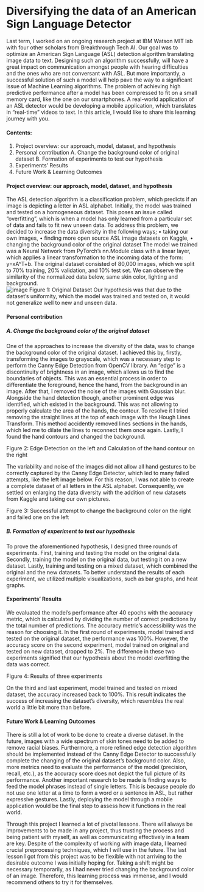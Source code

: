 # Diversifying the data of an American Sign Language Detector

Last term, I worked on an ongoing research project at IBM Watson MIT lab with four other scholars from Breakthrough Tech AI. Our goal was to optimize an American Sign Language (ASL) detection algorithm translating image data to text. Designing such an algorithm successfully, will have a great impact on communication amongst people with hearing difficulties and the ones who are not conversant with ASL. But more importantly, a successful solution of such a model will help pave the way to a significant issue of Machine Learning algorithms. The problem of achieving high predictive performance after a model has been compressed to fit on a small memory card, like the one on our smartphones. A real-world application of an ASL detector would be developing a mobile application, which translates in “real-time” videos to text.
In this article, I would like to share this learning journey with you. 
#### Contents: 
1)	Project overview: our approach, model, dataset, and hypothesis 
2)	Personal contribution
A.	Change the background color of original dataset
B.	Formation of experiments to test our hypothesis
3)	Experiments’ Results
4)	Future Work & Learning Outcomes
#### Project overview: our approach, model, dataset, and hypothesis 
The ASL detection algorithm is a classification problem, which predicts if an image is depicting a letter in ASL alphabet. Initially, the model was trained and tested on a homogeneous dataset. This poses an issue called “overfitting”, which is when a model has only learned from a particular set of data and fails to fit new unseen data. To address this problem, we decided to increase the data diversity in the following ways; 
•	taking our own images, 
•	finding more open source ASL image datasets on Kaggle, 
•	changing the background color of the original dataset
The model we trained was a Neural Network from PyTorch’s nn.Module class with a linear layer, which applies a linear transformation to the incoming data of the form:  y=xA^T+b. 
The original dataset consisted of 80,000 images, which we split to 70% training, 20% validation, and 10% test set. We can observe the similarity of the normalized data below, same skin color, lighting and background.  
![image](https://user-images.githubusercontent.com/70606645/218503596-e3b4b7c1-9602-4cbd-97c8-9f171aaca3ae.png)
Figure 1: Original Dataset
Our hypothesis was that due to the dataset’s uniformity, which the model was trained and tested on, it would not generalize well to new and unseen data.
#### Personal contribution
##### A.  Change the background color of the original dataset
One of the approaches to increase the diversity of the data, was to change the background color of the original dataset. I achieved this by, firstly, transforming the images to grayscale, which was a necessary step to perform the Canny Edge Detection from OpenCV library. An “edge” is a discontinuity of brightness in an image, which allows us to find the boundaries of objects. This was an essential process in order to differentiate the foreground, hence the hand, from the background in an image. After that, I removed the noise of the images with Gaussian blur. Alongside the hand detection though, another prominent edge was identified, which existed in the background. This was not allowing to properly calculate the area of the hands, the contour. To resolve it I tried removing the straight lines at the top of each image with the Hough Lines Transform. This method accidently removed lines sections in the hands, which led me to dilate the lines to reconnect them once again. Lastly, I found the hand contours and changed the background.  

Figure 2: Edge Detection on the left and Calculation of the hand contour on the right 

The variability and noise of the images did not allow all hand gestures to be correctly captured by the Canny Edge Detector, which led to many failed attempts, like the left image below. For this reason, I was not able to create a complete dataset of all letters in the ASL alphabet. Consequently, we settled on enlarging the data diversity with the addition of new datasets from Kaggle and taking our own pictures.

Figure 3: Successful attempt to change the background color on the right and failed one on the left

##### B.  Formation of experiment to test our hypothesis 
To prove the aforementioned hypothesis, I designed three rounds of experiments. First, training and testing the model on the original data. Secondly, training the model on the original data, but testing it on a new dataset. Lastly, training and testing on a mixed dataset, which combined the original and the new datasets. To better understand the results of each experiment, we utilized multiple visualizations, such as bar graphs, and heat graphs.    

#### Experiments’ Results
We evaluated the model’s performance after 40 epochs with the accuracy metric, which is calculated by dividing the number of correct predictions by the total number of predictions. The accuracy metric’s accessibility was the reason for choosing it. In the first round of experiments, model trained and tested on the original dataset, the performance was 100%. However, the accuracy score on the second experiment, model trained on original and tested on new dataset, dropped to 2%. The difference in these two experiments signified that our hypothesis about the model overfitting the data was correct.  

Figure 4: Results of three experiments

On the third and last experiment, model trained and tested on mixed dataset, the accuracy increased back to 100%. This result indicates the success of increasing the dataset’s diversity, which resembles the real world a little bit more than before. 

#### Future Work & Learning Outcomes
There is still a lot of work to be done to create a diverse dataset. In the future, images with a wide spectrum of skin tones need to be added to remove racial biases. Furthermore, a more refined edge detection algorithm should be implemented instead of the Canny Edge Detector to successfully complete the changing of the original dataset’s background color. Also, more metrics need to evaluate the performance of the model (precision, recall, etc.), as the accuracy score does not depict the full picture of its performance. Another important research to be made is finding ways to feed the model phrases instead of single letters. This is because people do not use one letter at a time to form a word or a sentence in ASL, but rather expressive gestures. Lastly, deploying the model through a mobile application would be the final step to assess how it functions in the real world.   

Through this project I learned a lot of pivotal lessons. There will always be improvements to be made in any project, thus trusting the process and being patient with myself, as well as communicating effectively in a team are key. Despite of the complexity of working with image data, I learned crucial preprocessing techniques, which I will use in the future. The last lesson I got from this project was to be flexible with not arriving to the desirable outcome I was initially hoping for. Taking a shift might be necessary temporarily, as I had never tried changing the background color of an image. Therefore, this learning process was immense, and I would recommend others to try it for themselves. 









